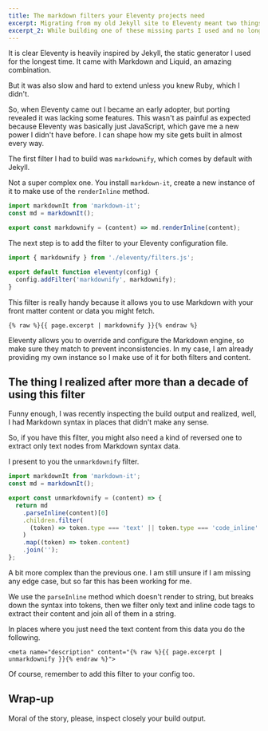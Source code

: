 ```yaml
---
title: The markdown filters your Eleventy projects need
excerpt: Migrating from my old Jekyll site to Eleventy meant two things, I lost a lot of out-of-the-box helpers, but at the same time gained the flexibility to extend any part of my site build pipeline via JavaScript.
excerpt_2: While building one of these missing parts I used and no longer had, I realized I also needed its counterpart.
---
```


It is clear Eleventy is heavily inspired by Jekyll, the static generator I used for the longest time. It came with Markdown and Liquid, an amazing combination.

But it was also slow and hard to extend unless you knew Ruby, which I didn't.

So, when Eleventy came out I became an early adopter, but porting revealed it was lacking some features. This wasn't as painful as expected because Eleventy was basically just JavaScript, which gave me a new power I didn't have before. I can shape how my site gets built in almost every way.

The first filter I had to build was `markdownify`, which comes by default with Jekyll.

Not a super complex one. You install `markdown-it`, create a new instance of it to make use of the `renderInline` method.

```js
import markdownIt from 'markdown-it';
const md = markdownIt();

export const markdownify = (content) => md.renderInline(content);
```

The next step is to add the filter to your Eleventy configuration file.

```js
import { markdownify } from './eleventy/filters.js';

export default function eleventy(config) {
  config.addFilter('markdownify', markdownify);
}
```

This filter is really handy because it allows you to use Markdown with your front matter content or data you might fetch.

```liquid
{% raw %}{{ page.excerpt | markdownify }}{% endraw %}
```

Eleventy allows you to override and configure the Markdown engine, so make sure they match to prevent inconsistencies. In my case, I am already providing my own instance so I make use of it for both filters and content.

## The thing I realized after more than a decade of using this filter

Funny enough, I was recently inspecting the build output and realized, well, I had Markdown syntax in places that didn't make any sense.

So, if you have this filter, you might also need a kind of reversed one to extract only text nodes from Markdown syntax data.

I present to you the `unmarkdownify` filter.

```js
import markdownIt from 'markdown-it';
const md = markdownIt();

export const unmarkdownify = (content) => {
  return md
    .parseInline(content)[0]
    .children.filter(
      (token) => token.type === 'text' || token.type === 'code_inline'
    )
    .map((token) => token.content)
    .join('');
};
```

A bit more complex than the previous one. I am still unsure if I am missing any edge case, but so far this has been working for me.

We use the `parseInline` method which doesn't render to string, but breaks down the syntax into tokens, then we filter only text and inline code tags to extract their content and join all of them in a string.

In places where you just need the text content from this data you do the following.

```liquid
<meta name="description" content="{% raw %}{{ page.excerpt | unmarkdownify }}{% endraw %}">
```

Of course, remember to add this filter to your config too.

## Wrap-up

Moral of the story, please, inspect closely your build output.
